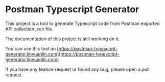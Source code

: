 # Postman Typescript Generator

This project is a tool to generate Typescript code from Postman exported API collection json file.

The documentation of this project is still working on it.

You can use this tool on [https://postman-typescript-generator.linyuanlin.com](https://postman-typescript-generator.linyuanlin.com)

If you have any feature request or found any bug, please open a pull request.
